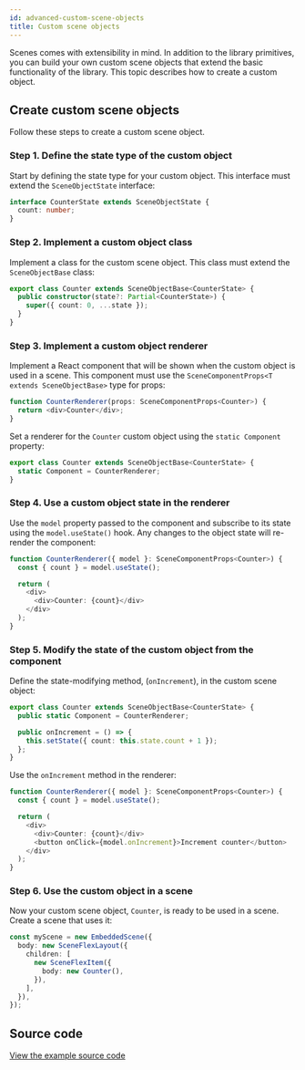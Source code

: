 ```yaml
---
id: advanced-custom-scene-objects
title: Custom scene objects
---
```


Scenes comes with extensibility in mind. In addition to the library primitives, you can build your own custom scene objects that extend the basic functionality of the library. This topic describes how to create a custom object.

## Create custom scene objects

Follow these steps to create a custom scene object.

### Step 1. Define the state type of the custom object

Start by defining the state type for your custom object. This interface must extend the `SceneObjectState` interface:

```ts
interface CounterState extends SceneObjectState {
  count: number;
}
```

### Step 2. Implement a custom object class

Implement a class for the custom scene object. This class must extend the `SceneObjectBase` class:

```ts
export class Counter extends SceneObjectBase<CounterState> {
  public constructor(state?: Partial<CounterState>) {
    super({ count: 0, ...state });
  }
}
```

### Step 3. Implement a custom object renderer

Implement a React component that will be shown when the custom object is used in a scene. This component must use the `SceneComponentProps<T extends SceneObjectBase>` type for props:

```ts
function CounterRenderer(props: SceneComponentProps<Counter>) {
  return <div>Counter</div>;
}
```

Set a renderer for the `Counter` custom object using the `static Component` property:

```ts
export class Counter extends SceneObjectBase<CounterState> {
  static Component = CounterRenderer;
}
```

### Step 4. Use a custom object state in the renderer

Use the `model` property passed to the component and subscribe to its state using the `model.useState()` hook. Any changes to the object state will re-render the component:

```ts
function CounterRenderer({ model }: SceneComponentProps<Counter>) {
  const { count } = model.useState();

  return (
    <div>
      <div>Counter: {count}</div>
    </div>
  );
}
```

### Step 5. Modify the state of the custom object from the component

Define the state-modifying method, (`onIncrement`), in the custom scene object:

```ts
export class Counter extends SceneObjectBase<CounterState> {
  public static Component = CounterRenderer;

  public onIncrement = () => {
    this.setState({ count: this.state.count + 1 });
  };
}
```

Use the `onIncrement` method in the renderer:

```ts
function CounterRenderer({ model }: SceneComponentProps<Counter>) {
  const { count } = model.useState();

  return (
    <div>
      <div>Counter: {count}</div>
      <button onClick={model.onIncrement}>Increment counter</button>
    </div>
  );
}
```

### Step 6. Use the custom object in a scene

Now your custom scene object, `Counter`, is ready to be used in a scene. Create a scene that uses it:

```ts
const myScene = new EmbeddedScene({
  body: new SceneFlexLayout({
    children: [
      new SceneFlexItem({
        body: new Counter(),
      }),
    ],
  }),
});
```

## Source code

[View the example source code](https://github.com/grafana/scenes/tree/main/docusaurus/docs/advanced-custom-scene-objects.tsx)
